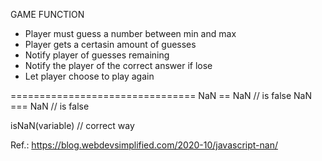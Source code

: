 GAME FUNCTION
 - Player must guess a number between min and max
 - Player gets a certasin amount of guesses
 - Notify player of guesses remaining
 - Notify the player of the correct answer if lose
 - Let player choose to play again
   
================================
 NaN == NaN // is false
 NaN === NaN // is false

isNaN(variable) // correct way 

 Ref.: https://blog.webdevsimplified.com/2020-10/javascript-nan/
